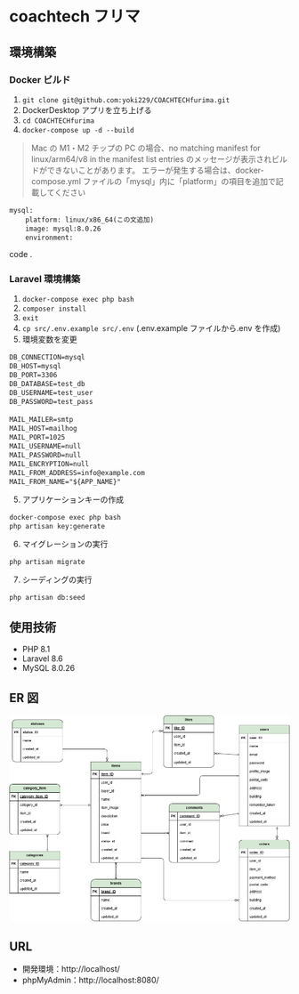 # coachtech フリマ

## 環境構築

### Docker ビルド

1. `git clone git@github.com:yoki229/COACHTECHfurima.git`
2. DockerDesktop アプリを立ち上げる
3. `cd COACHTECHfurima`
4. `docker-compose up -d --build`

> Mac の M1・M2 チップの PC の場合、no matching manifest for linux/arm64/v8 in the manifest list entries のメッセージが表示されビルドができないことがあります。 エラーが発生する場合は、docker-compose.yml ファイルの「mysql」内に「platform」の項目を追加で記載してください

```
mysql:
    platform: linux/x86_64(この文追加)
    image: mysql:8.0.26
    environment:
```

code .

### Laravel 環境構築

1. `docker-compose exec php bash`
2. `composer install`
3. `exit`
4. `cp src/.env.example src/.env`
   (.env.example ファイルから.env を作成)
5. 環境変数を変更

```
DB_CONNECTION=mysql
DB_HOST=mysql
DB_PORT=3306
DB_DATABASE=test_db
DB_USERNAME=test_user
DB_PASSWORD=test_pass

MAIL_MAILER=smtp
MAIL_HOST=mailhog
MAIL_PORT=1025
MAIL_USERNAME=null
MAIL_PASSWORD=null
MAIL_ENCRYPTION=null
MAIL_FROM_ADDRESS=info@example.com
MAIL_FROM_NAME="${APP_NAME}"
```

5. アプリケーションキーの作成

```
docker-compose exec php bash
php artisan key:generate
```

6. マイグレーションの実行

```
php artisan migrate
```

7. シーディングの実行

```
php artisan db:seed
```

## 使用技術

- PHP 8.1
- Laravel 8.6
- MySQL 8.0.26

## ER 図

![ER図](readme-assets/table.drawio.png)

## URL

- 開発環境：http://localhost/
- phpMyAdmin：http://localhost:8080/

